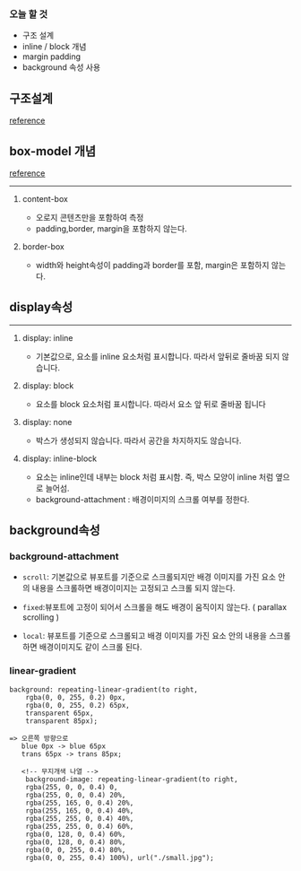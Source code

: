 ### **오늘 할 것**
* 구조 설계
* inline / block 개념
* margin padding
* background 속성 사용

## 구조설계
[reference](https://developer.mozilla.org/ko/docs/Learn/Getting_started_with_the_web/What_will_your_website_look_like)

## box-model 개념 
[reference](https://developer.mozilla.org/ko/docs/Web/CSS/CSS_Box_Model/Introduction_to_the_CSS_box_model)

---

1. content-box
   * 오로지 콘텐츠만을 포함하여 측정
   * padding,border, margin을 포함하지 않는다.

2. border-box
   * width와 height속성이 padding과 border를 포함, margin은 포함하지 않는다.

## display속성
---
1. display: inline  
   * 기본값으로, 요소를 inline 요소처럼 표시합니다. 따라서 앞뒤로 줄바꿈 되지 않습니다.

2. display: block  
   * 요소를 block 요소처럼 표시합니다. 따라서 요소 앞 뒤로 줄바꿈 됩니다

3. display: none 
   * 박스가 생성되지 않습니다. 따라서 공간을 차지하지도 않습니다.
4. display: inline-block 
   * 요소는 inline인데 내부는 block 처럼 표시함. 즉, 박스 모양이 inline 처럼 옆으로 늘어섬.

   - background-attachment :  배경이미지의 스크롤 여부를 정한다.

## background속성

### background-attachment
- `scroll`: 기본값으로 뷰포트를 기준으로 스크롤되지만 배경 이미지를 가진 요소 안의 내용을 스크롤하면 배경이미지는 고정되고 스크롤 되지 않는다. 

- `fixed`:뷰포트에 고정이 되어서 스크롤을 해도 배경이 움직이지 않는다. ( parallax scrolling )

- `local`: 뷰포트를 기준으로 스크롤되고 배경 이미지를 가진 요소 안의 내용을 스크롤하면 배경이미지도 같이 스크롤 된다.

### linear-gradient
```
background: repeating-linear-gradient(to right, 
    rgba(0, 0, 255, 0.2) 0px, 
    rgba(0, 0, 255, 0.2) 65px, 
    transparent 65px, 
    transparent 85px);

=> 오른쪽 방향으로 
   blue 0px -> blue 65px
   trans 65px -> trans 85px;
```

~~~
   <!-- 무지개색 나열 -->
    background-image: repeating-linear-gradient(to right, 
    rgba(255, 0, 0, 0.4) 0, 
    rgba(255, 0, 0, 0.4) 20%, 
    rgba(255, 165, 0, 0.4) 20%, 
    rgba(255, 165, 0, 0.4) 40%, 
    rgba(255, 255, 0, 0.4) 40%, 
    rgba(255, 255, 0, 0.4) 60%, 
    rgba(0, 128, 0, 0.4) 60%, 
    rgba(0, 128, 0, 0.4) 80%, 
    rgba(0, 0, 255, 0.4) 80%, 
    rgba(0, 0, 255, 0.4) 100%), url("./small.jpg");
~~~
